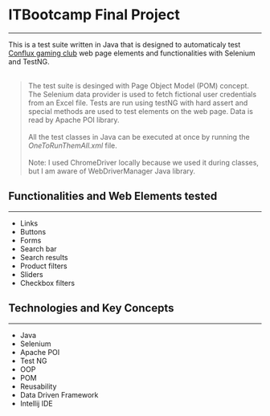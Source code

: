 # ITBootcamp Final Project
***
This is a test suite written in Java that is designed to automaticaly test [Conflux gaming club](https://conflux.rs/) web page elements and functionalities with Selenium and TestNG.<br><br>
> The test suite is desinged with Page Object Model (POM) concept.
> The Selenium data provider is used to fetch fictional user credentials from an Excel file.
> Tests are run using testNG with hard assert and special methods are used to test elements on the web page.
> Data is read by Apache POI library.<br><br>
> All the test classes in Java can be executed at once by running the *OneToRunThemAll.xml* file.<br><br>
> Note: I used ChromeDriver locally because we used it during classes, but I am aware of WebDriverManager Java library.
## Functionalities and Web Elements tested
***
- Links
- Buttons
- Forms
- Search bar
- Search results
- Product filters
- Sliders
- Checkbox filters
## Technologies and Key Concepts
***
- Java
- Selenium
- Apache POI
- Test NG
- OOP
- POM
- Reusability
- Data Driven Framework
- Intellij IDE
<br>
<br>
